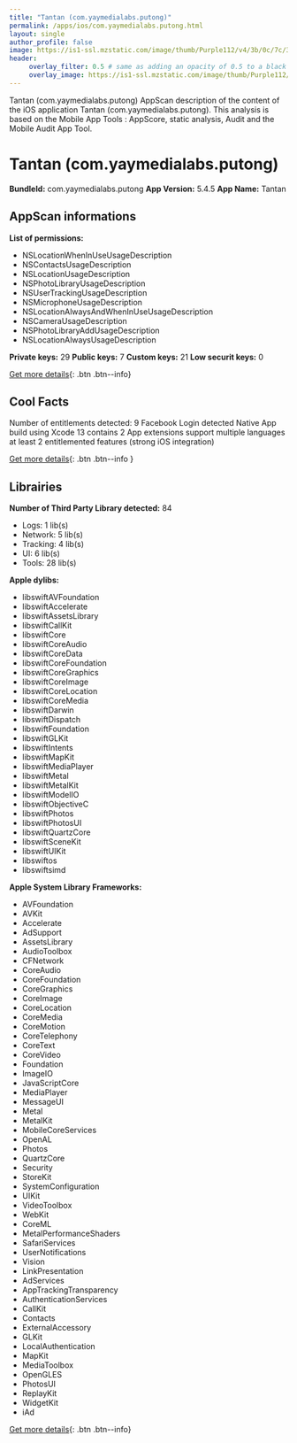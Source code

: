```yaml
---
title: "Tantan (com.yaymedialabs.putong)"
permalink: /apps/ios/com.yaymedialabs.putong.html
layout: single
author_profile: false
image: https://is1-ssl.mzstatic.com/image/thumb/Purple112/v4/3b/0c/7c/3b0c7cca-c3bc-8509-e5f3-1692dddb12f9/AppIcon-0-0-1x_U007emarketing-0-0-0-4-0-0-sRGB-0-0-0-GLES2_U002c0-512MB-85-220-0-0.png/512x512bb.jpg
header: 
     overlay_filter: 0.5 # same as adding an opacity of 0.5 to a black background
     overlay_image: https://is1-ssl.mzstatic.com/image/thumb/Purple112/v4/3b/0c/7c/3b0c7cca-c3bc-8509-e5f3-1692dddb12f9/AppIcon-0-0-1x_U007emarketing-0-0-0-4-0-0-sRGB-0-0-0-GLES2_U002c0-512MB-85-220-0-0.png/512x512bb.jpg
---
```

Tantan (com.yaymedialabs.putong) AppScan description of the content of the iOS application Tantan (com.yaymedialabs.putong). This analysis is based on the Mobile App Tools : AppScore, static analysis, Audit and the Mobile Audit App Tool.

# Tantan (com.yaymedialabs.putong)

**BundleId:** com.yaymedialabs.putong
**App Version:** 5.4.5
**App Name:** Tantan


## AppScan informations 

**List of permissions:** 
- NSLocationWhenInUseUsageDescription
- NSContactsUsageDescription
- NSLocationUsageDescription
- NSPhotoLibraryUsageDescription
- NSUserTrackingUsageDescription
- NSMicrophoneUsageDescription
- NSLocationAlwaysAndWhenInUseUsageDescription
- NSCameraUsageDescription
- NSPhotoLibraryAddUsageDescription
- NSLocationAlwaysUsageDescription
  
  
**Private keys:** 29
**Public keys:** 7
**Custom keys:** 21
**Low securit keys:** 0
  
[Get more details](/pricing.html){: .btn .btn--info}

## Cool Facts

Number of entitlements detected: 9
Facebook Login detected
Native App
build using Xcode 13
contains 2 App extensions
support multiple languages
at least 2 entitlemented features (strong iOS integration)
  
[Get more details](/pricing.html){: .btn .btn--info }

## Librairies 
**Number of Third Party Library detected:** 84
- Logs: 1 lib(s)
- Network: 5 lib(s)
- Tracking: 4 lib(s)
- UI: 6 lib(s)
- Tools: 28 lib(s)


**Apple dylibs:**
- libswiftAVFoundation
- libswiftAccelerate
- libswiftAssetsLibrary
- libswiftCallKit
- libswiftCore
- libswiftCoreAudio
- libswiftCoreData
- libswiftCoreFoundation
- libswiftCoreGraphics
- libswiftCoreImage
- libswiftCoreLocation
- libswiftCoreMedia
- libswiftDarwin
- libswiftDispatch
- libswiftFoundation
- libswiftGLKit
- libswiftIntents
- libswiftMapKit
- libswiftMediaPlayer
- libswiftMetal
- libswiftMetalKit
- libswiftModelIO
- libswiftObjectiveC
- libswiftPhotos
- libswiftPhotosUI
- libswiftQuartzCore
- libswiftSceneKit
- libswiftUIKit
- libswiftos
- libswiftsimd


**Apple System Library Frameworks:**
- AVFoundation
- AVKit
- Accelerate
- AdSupport
- AssetsLibrary
- AudioToolbox
- CFNetwork
- CoreAudio
- CoreFoundation
- CoreGraphics
- CoreImage
- CoreLocation
- CoreMedia
- CoreMotion
- CoreTelephony
- CoreText
- CoreVideo
- Foundation
- ImageIO
- JavaScriptCore
- MediaPlayer
- MessageUI
- Metal
- MetalKit
- MobileCoreServices
- OpenAL
- Photos
- QuartzCore
- Security
- StoreKit
- SystemConfiguration
- UIKit
- VideoToolbox
- WebKit
- CoreML
- MetalPerformanceShaders
- SafariServices
- UserNotifications
- Vision
- LinkPresentation
- AdServices
- AppTrackingTransparency
- AuthenticationServices
- CallKit
- Contacts
- ExternalAccessory
- GLKit
- LocalAuthentication
- MapKit
- MediaToolbox
- OpenGLES
- PhotosUI
- ReplayKit
- WidgetKit
- iAd


  
[Get more details](/pricing.html){: .btn .btn--info}

